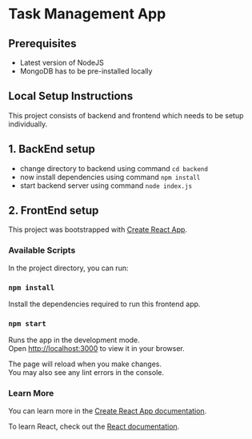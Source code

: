 # Task Management App

## Prerequisites

* Latest version of NodeJS
* MongoDB has to be pre-installed locally

## Local Setup Instructions

This project consists of backend and frontend which needs to be setup individually.

## 1. BackEnd setup

* change directory to backend using command `cd backend`
* now install dependencies using command `npm install`
* start backend server using command `node index.js`

## 2. FrontEnd setup

This project was bootstrapped with [Create React App](https://github.com/facebook/create-react-app).

### Available Scripts

In the project directory, you can run:

### `npm install`

Install the dependencies required to run this frontend app.

### `npm start`

Runs the app in the development mode.\
Open [http://localhost:3000](http://localhost:3000) to view it in your browser.

The page will reload when you make changes.\
You may also see any lint errors in the console.

### Learn More

You can learn more in the [Create React App documentation](https://facebook.github.io/create-react-app/docs/getting-started).

To learn React, check out the [React documentation](https://reactjs.org/).
